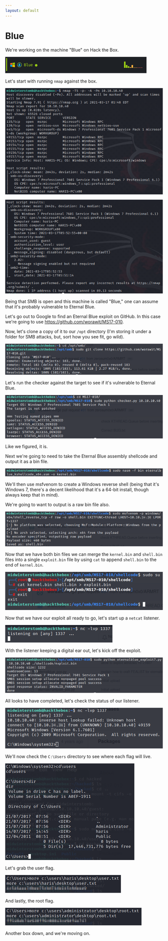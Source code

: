 ```yaml
---
layout: default
---
```


# Blue

We're working on the machine "Blue" on Hack the Box.

![](./01.png)

Let's start with running ```nmap``` against the box.

![](./02.png)

![](./03.png)

Being that SMB is open and this machine is called "Blue," one can assume that it's probably vulnerable to Eternal Blue.

Let's go out to Google to find an Eternal Blue exploit on GitHub.  In this case we're going to use https://github.com/worawit/MS17-010.

Now, let's clone a copy of it to our ```/opt``` directory (I'm storing it under a folder for SMB attacks, but, sort how you see fit, go wild).

![](./04.png)

Let's run the checker against the target to see if it's vulnerable to Eternal Blue.

![](./05.png)

Like we figured, it is.

Next we're going to need to take the Eternal Blue assembly shellcode and output it as a bin file.

![](./06.png)

We'll then use msfvenom to create a Windows reverse shell (being that it's Windows 7, there's a decent likelihood that it's a 64-bit install, though always keep that in mind).

We're going to want to output is a raw bin file also.

![](./07.png)

Now that we have both bin files we can merge the ```kernel.bin``` and ```shell.bin``` files into a single ```exploit.bin``` file by using ```cat``` to append ```shell.bin``` to the end of ```kernel.bin```.

![](./08.png)

Now that we have our exploit all ready to go, let's start up a ```netcat``` listener.

![](./09.png)

With the listener keeping a digital ear out, let's kick off the exploit.

![](./10.png)

All looks to have completed, let's check the status of our listener.

![](./11.png)

We'll now check the ```C:\Users``` directory to see where each flag will live.

![](./12.png)

Let's grab the user flag.

![](./13.png)

And lastly, the root flag.

![](./14.png)

Another box down, and we're moving on.